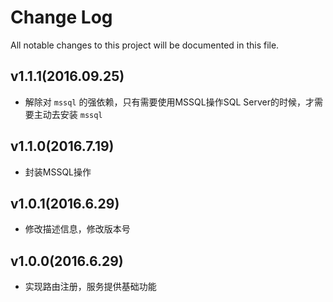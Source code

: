 # Change Log
All notable changes to this project will be documented in this file.

## v1.1.1(2016.09.25)

- 解除对 ``mssql`` 的强依赖，只有需要使用MSSQL操作SQL Server的时候，才需要主动去安装 ``mssql``

## v1.1.0(2016.7.19)

- 封装MSSQL操作

## v1.0.1(2016.6.29)

- 修改描述信息，修改版本号

## v1.0.0(2016.6.29)

- 实现路由注册，服务提供基础功能
